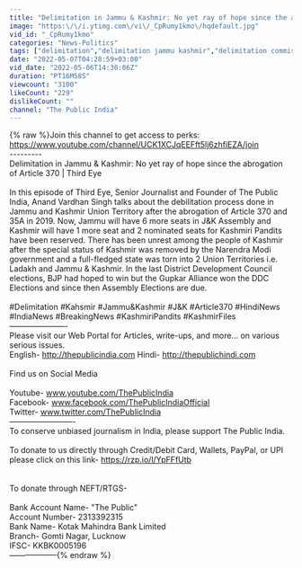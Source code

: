 ```yaml
---
title: "Delimitation in Jammu & Kashmir: No yet ray of hope since the abrogation of Article 370  | Third Eye"
image: "https:\/\/i.ytimg.com\/vi\/_CpRumy1kmo\/hqdefault.jpg"
vid_id: "_CpRumy1kmo"
categories: "News-Politics"
tags: ["delimitation","delimitation jammu kashmir","delimitation commission"]
date: "2022-05-07T04:28:59+03:00"
vid_date: "2022-05-06T14:30:06Z"
duration: "PT16M58S"
viewcount: "3100"
likeCount: "229"
dislikeCount: ""
channel: "The Public India"
---
```

{% raw %}Join this channel to get access to perks:<br /><a rel="nofollow" target="blank" href="https://www.youtube.com/channel/UCK1XCJqEEFft5lj6zhfiEZA/join">https://www.youtube.com/channel/UCK1XCJqEEFft5lj6zhfiEZA/join</a><br />---------<br />Delimitation in Jammu &amp; Kashmir: No yet ray of hope since the abrogation of Article 370  | Third Eye<br /><br />In this episode of Third Eye, Senior Journalist and Founder of The Public India, Anand Vardhan Singh talks about the debilitation process done in Jammu and Kashmir Union Territory after the abrogation of Article 370 and 35A in 2019. Now, Jammu will have 6 more seats in J&amp;K Assembly and Kashmir will have 1 more seat and 2 nominated seats for Kashmiri Pandits have been reserved. There has been unrest among the people of Kashmir after the special status of Kashmir was removed by the Narendra Modi government and a full-fledged state was torn into 2 Union Territories i.e. Ladakh and Jammu &amp; Kashmir. In the last District Development Council elections, BJP had hoped to win but the Gupkar Alliance won the DDC Elections and since then Assembly Elections are due.<br /><br />#Delimitation #Kahsmir #Jammu&amp;Kashmir #J&amp;K #Article370 #HindiNews #IndiaNews #BreakingNews #KashmiriPandits #KashmirFiles<br />———————- <br />Please visit our Web Portal for Articles, write-ups, and more... on various serious issues.<br />English- <a rel="nofollow" target="blank" href="http://thepublicindia.com">http://thepublicindia.com</a> Hindi- <a rel="nofollow" target="blank" href="http://thepublichindi.com">http://thepublichindi.com</a><br /><br />Find us on Social Media<br /><br />Youtube- www.youtube.com/ThePublicIndia<br />Facebook- www.facebook.com/ThePublicIndiaOfficial<br />Twitter- www.twitter.com/ThePublicIndia<br />————————-<br />To conserve unbiased journalism in India, please support The Public India.<br /><br />To donate to us directly through Credit/Debit Card, Wallets, PayPal, or UPI please click on this link- <a rel="nofollow" target="blank" href="https://rzp.io/l/YpFFfUtb">https://rzp.io/l/YpFFfUtb</a><br /><br /> <br />To donate through NEFT/RTGS-<br /><br />Bank Account Name- &quot;The Public&quot;<br />Account Number- 2313392315<br />Bank Name- Kotak Mahindra Bank Limited<br />Branch- Gomti Nagar, Lucknow<br />IFSC- KKBK0005196<br />——————{% endraw %}
